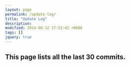 ```yaml
---
layout: page
permalink: /update-log/
title: "Update Log"
description: 
modified: 2014-08-12 17:52:42 +0600
tags: []
jquery: true
---
```

## This page lists all the last 30 commits.



<div id="github-commits"></div>


<script src="{{ site.url }}/assets/js/vendor/github.commits.widget.js"></script>

<script>
$(function() {
	$('#github-commits').githubInfoWidget(
		{ user: 'hmfaysal', repo: 'hmfaysal.github.io', branch: 'master', last: 30, limitMessageTo: 30 });
});
</script>  